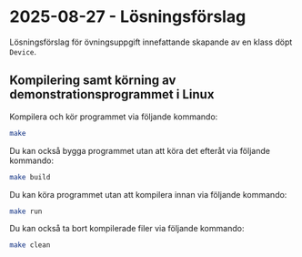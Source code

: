 # 2025-08-27 - Lösningsförslag

Lösningsförslag för övningsuppgift innefattande skapande av en klass döpt `Device`.

## Kompilering samt körning av demonstrationsprogrammet i Linux

Kompilera och kör programmet via följande kommando:

```bash
make
```

Du kan också bygga programmet utan att köra det efteråt via följande kommando:

```bash
make build
```

Du kan köra programmet utan att kompilera innan via följande kommando:

```bash
make run
```

Du kan också ta bort kompilerade filer via följande kommando:

```bash
make clean
```